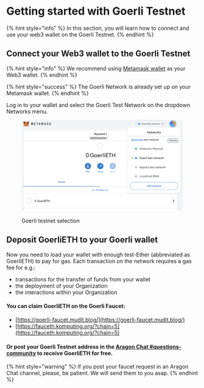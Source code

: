 # Getting started with Goerli Testnet

{% hint style="info" %}
In this section, you will learn how to connect and use your web3 wallet on the Goerli Testnet.
{% endhint %}

## **Connect your Web3 wallet to the Goerli Testnet**

{% hint style="info" %}
We recommend using [Metamask wallet](./) as your Web3 wallet.
{% endhint %}

{% hint style="success" %}
The Goerli Network is already set up on your Metamask wallet.
{% endhint %}

Log in to your wallet and select the Goerli Test Network on the dropdown Networks menu.

<figure><img src="../../.gitbook/assets/Schermata 2022-10-24 alle 10.59.25.png" alt=""><figcaption><p>Goerli testnet selection</p></figcaption></figure>

## **Deposit GoerliETH to your Goerli wallet**

Now you need to load your wallet with enough test-Ether (abbreviated as GoerliETH) to pay for gas. Each transaction on the network requires a gas fee for e.g.:

* transactions for the transfer of funds from your wallet
* the deployment of your Organization
* the interactions within your Organization

#### You can claim GoerliETH on the Goerli Faucet:

* [https://goerli-faucet.mudit.blog/](https://goerli-faucet.mudit.blog/)
* [https://fauceth.komputing.org/?chain=5](https://fauceth.komputing.org/?chain=5)

#### Or post your Goerli Testnet address in the [Aragon Chat #questions-community](https://discordapp.com/channels/672466989217873929/694844628586856469) to receive GoerliETH for free.

{% hint style="warning" %}
If you post your faucet request in an Aragon Chat channel, please, be patient. We will send them to you asap.
{% endhint %}
